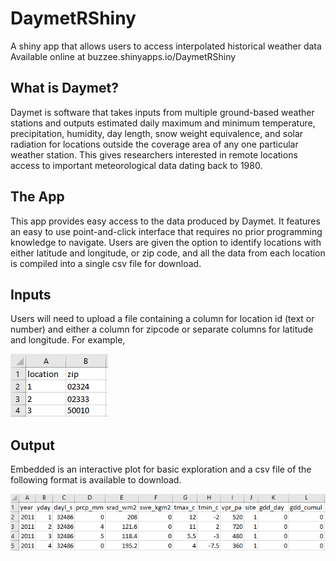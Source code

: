 # DaymetRShiny
A shiny app that allows users to access interpolated historical weather data
<br>
Available online at buzzee.shinyapps.io/DaymetRShiny

## What is Daymet?

Daymet is software that takes inputs from multiple ground-based weather stations and outputs estimated daily maximum and minimum temperature, precipitation, humidity, day length, snow weight equivalence, and solar radiation for locations outside the coverage area of any one particular weather station. This gives researchers interested in remote locations access to important meteorological data dating back to 1980.

## The App
This app provides easy access to the data produced by Daymet. It features an easy to use point-and-click interface that requires no prior programming knowledge to navigate. Users are given the option to identify locations with either latitude and longitude, or zip code, and all the data from each location is compiled into a single csv file for download.

## Inputs

Users will need to upload a file containing a column for location id (text or number) and either a column for zipcode or separate columns for latitude and longitude. For example,


![alt text](./DaymetRShiny/www/header_zip.PNG "Description goes here")

## Output

Embedded is an interactive plot for basic exploration and a csv file of the following format is available to download.

![alt text](./DaymetRShiny/www/output.PNG "Description goes here")
  

